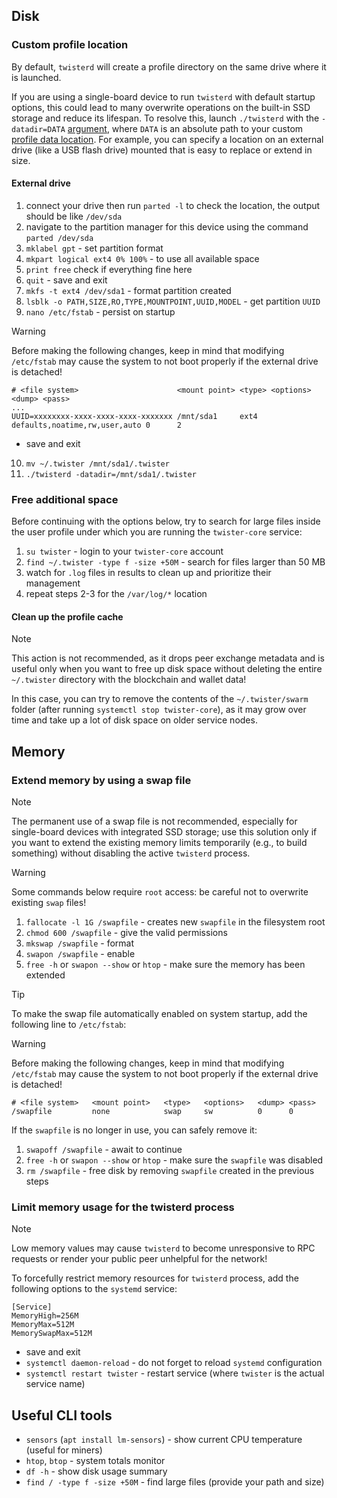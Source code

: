 ## Disk

### Custom profile location

By default, `twisterd` will create a profile directory on the same drive where it is launched.

If you are using a single-board device to run `twisterd` with default startup options, this could lead to many overwrite operations on the built-in SSD storage and reduce its lifespan. To resolve this, launch `./twisterd` with the `-datadir=DATA` [argument](Usage#cli-arguments), where `DATA` is an absolute path to your custom [profile data location](#profile-data). For example, you can specify a location on an external drive (like a USB flash drive) mounted that is easy to replace or extend in size.

#### External drive

1. connect your drive then run `parted -l` to check the location, the output should be like `/dev/sda`
2. navigate to the partition manager for this device using the command `parted /dev/sda`
3. `mklabel gpt` - set partition format
4. `mkpart logical ext4 0% 100%` - to use all available space
5. `print free` check if everything fine here
6. `quit` - save and exit 
7. `mkfs -t ext4 /dev/sda1` - format partition created
8. `lsblk -o PATH,SIZE,RO,TYPE,MOUNTPOINT,UUID,MODEL` - get partition `UUID`
9. `nano /etc/fstab` - persist on startup

> [!WARNING]
> Before making the following changes, keep in mind that modifying `/etc/fstab` may cause the system to not boot properly if the external drive is detached!

```
# <file system>                      <mount point> <type> <options>                    <dump> <pass>
...
UUID=xxxxxxxx-xxxx-xxxx-xxxx-xxxxxxx /mnt/sda1     ext4  defaults,noatime,rw,user,auto 0      2
```
* save and exit

10. `mv ~/.twister /mnt/sda1/.twister`
11. `./twisterd -datadir=/mnt/sda1/.twister`

### Free additional space

Before continuing with the options below, try to search for large files inside the user profile under which you are running the `twister-core` service:

1. `su twister` - login to your `twister-core` account
2. `find ~/.twister -type f -size +50M` - search for files larger than 50 MB
3. watch for `.log` files in results to clean up and prioritize their management
4. repeat steps 2-3 for the `/var/log/*` location

#### Clean up the profile cache

> [!NOTE]
> This action is not recommended, as it drops peer exchange metadata and is useful only when you want to free up disk space without deleting the entire `~/.twister` directory with the blockchain and wallet data!

In this case, you can try to remove the contents of the `~/.twister/swarm` folder (after running `systemctl stop twister-core`), as it may grow over time and take up a lot of disk space on older service nodes.

## Memory

### Extend memory by using a swap file

> [!NOTE]
> The permanent use of a swap file is not recommended, especially for single-board devices with integrated SSD storage; use this solution only if you want to extend the existing memory limits temporarily (e.g., to build something) without disabling the active `twisterd` process.

> [!WARNING]
> Some commands below require `root` access: be careful not to overwrite existing `swap` files!

1. `fallocate -l 1G /swapfile` - creates new `swapfile` in the filesystem root
2. `chmod 600 /swapfile` - give the valid permissions
3. `mkswap /swapfile` - format
4. `swapon /swapfile` - enable
5. `free -h` or `swapon --show` or `htop` - make sure the memory has been extended

> [!TIP]
> To make the swap file automatically enabled on system startup, add the following line to `/etc/fstab`:
> 
> > [!WARNING]
> > Before making the following changes, keep in mind that modifying `/etc/fstab` may cause the system to not boot properly if the external drive is detached!
> 
> ``` /etc/fstab 
> # <file system>   <mount point>   <type>   <options>   <dump> <pass>
> /swapfile         none            swap     sw          0      0
> ```

If the `swapfile` is no longer in use, you can safely remove it:

1. `swapoff /swapfile` - await to continue
2. `free -h` or `swapon --show` or `htop` - make sure the `swapfile` was disabled
3. `rm /swapfile` - free disk by removing `swapfile` created in the previous steps

### Limit memory usage for the twisterd process

> [!NOTE]
> Low memory values may cause `twisterd` to become unresponsive to RPC requests or render your public peer unhelpful for the network!

To forcefully restrict memory resources for `twisterd` process, add the following options to the `systemd` service:

``` twister.service
[Service]
MemoryHigh=256M
MemoryMax=512M
MemorySwapMax=512M
```
* save and exit
* `systemctl daemon-reload` - do not forget to reload `systemd` configuration
* `systemctl restart twister` - restart service (where `twister` is the actual service name)

## Useful CLI tools

* `sensors` (`apt install lm-sensors`) - show current CPU temperature (useful for miners)
* `htop`, `btop` - system totals monitor
* `df -h` - show disk usage summary
* `find / -type f -size +50M` - find large files (provide your path and size)